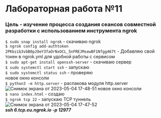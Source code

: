 # Лабораторная работа №11

### Цель - изучение процесса создания сеансов совместной разработки с использованием инструмента ngrok

```$ sudo snap install ngrok``` - скачиваю ngrok<br />
```$ ngrok config add-authtoken 2PKbzib3vbB0pJOeY3faOrNxOCL_5nFREJMsewBF1Nfgg467t``` - Добавляю свой токен в ngrok.yml для удобной работы с сервисом<br />
```$ sudo apt-get install openssh-server``` - скачиваю сервер <br />
```$ sudo systemctl start ssh``` - запускаю<br />
```$ sudo systemctl status ssh``` - проверяю<br />
новое окно консоли<br />
```$ python3 -m http.server``` - распакова модуля http.server<br />
![Снимок экрана от 2023-05-04 17-48-51](https://user-images.githubusercontent.com/75660322/236249095-11982ee9-f757-4a86-9848-32edefacd4de.png)
новое окно консоли<br />
```$ nano index.html``` - создаю<br />
```$ ngrok tcp 22``` - запускаю TCP туннель<br />
![Снимок экрана от 2023-05-04 17-47-52](https://user-images.githubusercontent.com/75660322/236249116-1440f0c6-efcf-48b5-92f0-5abd3061cb7c.png)<br />
***ssh 6.tcp.eu.ngrok.io -p 12977***

